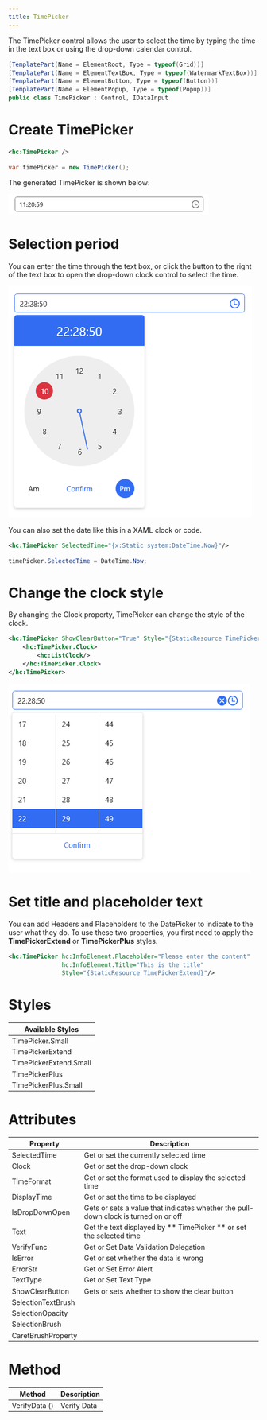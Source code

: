 ```yaml
---
title: TimePicker
---
```


The TimePicker control allows the user to select the time by typing the time in the text box or using the drop-down calendar control.

``` CS
[TemplatePart(Name = ElementRoot, Type = typeof(Grid))]
[TemplatePart(Name = ElementTextBox, Type = typeof(WatermarkTextBox))]
[TemplatePart(Name = ElementButton, Type = typeof(Button))]
[TemplatePart(Name = ElementPopup, Type = typeof(Popup))]
public class TimePicker : Control, IDataInput
```

# Create TimePicker

``` XML
<hc:TimePicker />
```

``` CS
var timePicker = new TimePicker();
```

The generated TimePicker is shown below:

![TimePicker](https://raw.githubusercontent.com/HandyOrg/HandyOrgResource/master/HandyControl/Doc/extend_controls/TimePicker_1.png)

# Selection period

You can enter the time through the text box, or click the button to the right of the text box to open the drop-down clock control to select the time.

![TimePicker](https://raw.githubusercontent.com/HandyOrg/HandyOrgResource/master/HandyControl/Doc/extend_controls/TimePicker_2.png)

You can also set the date like this in a XAML clock or code.

``` XML
<hc:TimePicker SelectedTime="{x:Static system:DateTime.Now}"/>
```

``` CS
timePicker.SelectedTime = DateTime.Now;
```

# Change the clock style

By changing the Clock property, TimePicker can change the style of the clock.

``` XML
<hc:TimePicker ShowClearButton="True" Style="{StaticResource TimePickerPlus}">
    <hc:TimePicker.Clock>
        <hc:ListClock/>
    </hc:TimePicker.Clock>
</hc:TimePicker>
```

![TimePicker](https://raw.githubusercontent.com/HandyOrg/HandyOrgResource/master/HandyControl/Doc/extend_controls/TimePicker_3.png)

# Set title and placeholder text

You can add Headers and Placeholders to the DatePicker to indicate to the user what they do. To use these two properties, you first need to apply the **TimePickerExtend** or **TimePickerPlus** styles.

``` XML
<hc:TimePicker hc:InfoElement.Placeholder="Please enter the content"
               hc:InfoElement.Title="This is the title"
               Style="{StaticResource TimePickerExtend}"/>
```

# Styles

|Available Styles|
|-|
|TimePicker.Small|
|TimePickerExtend|
|TimePickerExtend.Small|
|TimePickerPlus|
|TimePickerPlus.Small|

# Attributes

| Property | Description |
| ---------------- | ------------------ |
| SelectedTime | Get or set the currently selected time |
| Clock | Get or set the drop-down clock |
| TimeFormat | Get or set the format used to display the selected time |
| DisplayTime | Get or set the time to be displayed |
| IsDropDownOpen | Gets or sets a value that indicates whether the pull-down clock is turned on or off |
| Text | Get the text displayed by ** TimePicker ** or set the selected time |
| VerifyFunc | Get or Set Data Validation Delegation |
| IsError | Get or set whether the data is wrong |
| ErrorStr | Get or Set Error Alert |
| TextType | Get or Set Text Type |
| ShowClearButton | Gets or sets whether to show the clear button |
|SelectionTextBrush||
|SelectionOpacity||
|SelectionBrush||
|CaretBrushProperty||

# Method
| Method | Description |
| ---------------- | ------------------ |
| VerifyData () | Verify Data |
